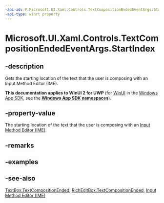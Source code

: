 ```yaml
---
-api-id: P:Microsoft.UI.Xaml.Controls.TextCompositionEndedEventArgs.StartIndex
-api-type: winrt property
---
```


<!-- Property syntax
public int StartIndex { get; }
-->

# Microsoft.UI.Xaml.Controls.TextCompositionEndedEventArgs.StartIndex

## -description
Gets the starting location of the text that the user is composing with an Input Method Editor (IME).

**This documentation applies to WinUI 2 for UWP** (for [WinUI](/windows/apps/winui/winui3/) in the [Windows App SDK](/windows/apps/windows-app-sdk/), see the **[Windows App SDK namespaces](/windows/windows-app-sdk/api/winrt/)**).

## -property-value
The starting location of the text that the user is composing with an [Input Method Editor (IME)](/previous-versions/windows/apps/hh967427(v=win.10)).

## -remarks

## -examples

## -see-also
[TextBox.TextCompositionEnded](textbox_textcompositionended.md), [RichEditBox.TextCompositionEnded](richeditbox_textcompositionended.md), [Input Method Editor (IME)](/previous-versions/windows/apps/hh967427(v=win.10))

